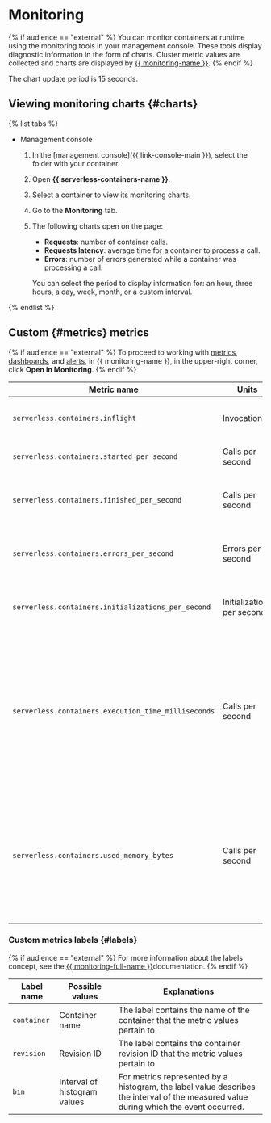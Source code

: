 # Monitoring

{% if audience == "external" %} You can monitor containers at runtime using the monitoring tools in your management console. These tools display diagnostic information in the form of charts. Cluster metric values are collected and charts are displayed by [{{ monitoring-name }}](../../monitoring/). {% endif %}

The chart update period is 15 seconds.

## Viewing monitoring charts {#charts}

{% list tabs %}

- Management console

   1. In the [management console]({{ link-console-main }}), select the folder with your container.
   1. Open **{{ serverless-containers-name }}**.
   1. Select a container to view its monitoring charts.
   1. Go to the **Monitoring** tab.
   1. The following charts open on the page:
      * **Requests**: number of container calls.
      * **Requests latency**: average time for a container to process a call.
      * **Errors**: number of errors generated while a container was processing a call.

      You can select the period to display information for: an hour, three hours, a day, week, month, or a custom interval.

{% endlist %}

## Custom {#metrics} metrics

{% if audience == "external" %} To proceed to working with [metrics](../../monitoring/concepts/data-model.md#metric), [dashboards](../../monitoring/concepts/visualization/dashboard.md), and [alerts](../../monitoring/concepts/alerting.md#alert), in {{ monitoring-name }}, in the upper-right corner, click **Open in Monitoring**. {% endif %}

| Metric name | Units | Explanations |
|----|----|----|
| `serverless.containers.inflight` | Invocations | Number of concurrent container invocations. |
| `serverless.containers.started_per_second` | Calls per second | Frequency of container invocations. |
| `serverless.containers.finished_per_second` | Calls per second | Frequency of completing container invocation processing. |
| `serverless.containers.errors_per_second` | Errors per second | Frequency of errors when processing container invocations. |
| `serverless.containers.initializations_per_second` | Initializations per second | Frequency of initializing new container instances. |
| `serverless.containers.execution_time_milliseconds` | Calls per second | Histogram of the container invocation frequency distribution by request processing time in milliseconds. Request processing time intervals are shown in the `bin` label. |
| `serverless.containers.used_memory_bytes` | Calls per second | Histogram of the container invocation frequency distribution by RAM used in bytes. Intervals of the RAM used by the request are shown in the `bin` label. |

### Custom metrics labels {#labels}

{% if audience == "external" %} For more information about the labels concept, see the [{{ monitoring-full-name }}](../../monitoring/concepts/data-model.md#label)documentation. {% endif %}

| Label name | Possible values | Explanations |
|----|----|----|
| `container` | Container name | The label contains the name of the container that the metric values pertain to. |
| `revision` | Revision ID | The label contains the container revision ID that the metric values pertain to |
| `bin` | Interval of histogram values | For metrics represented by a histogram, the label value describes the interval of the measured value during which the event occurred. |